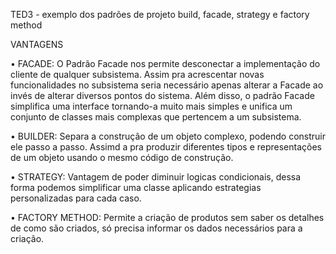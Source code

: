 
TED3 - exemplo dos padrões de projeto build, facade, strategy e factory method

VANTAGENS

• FACADE: O Padrão Facade nos permite desconectar a implementação do cliente de qualquer subsistema. Assim pra acrescentar novas funcionalidades no subsistema seria necessário apenas alterar a Facade ao invés de alterar diversos pontos do sistema. Além disso, o padrão Facade simplifica uma interface tornando-a muito mais simples e unifica um conjunto de classes mais complexas que pertencem a um subsistema.

• BUILDER: Separa a construção de um objeto complexo, podendo construir ele passo a passo. Assimd a pra produzir diferentes tipos e representações de um objeto usando o mesmo código de construção.

• STRATEGY: Vantagem de poder diminuir logicas condicionais, dessa forma podemos simplificar uma classe aplicando estrategias personalizadas para cada caso.

• FACTORY METHOD: Permite a criação de produtos sem saber os detalhes de como são criados, só precisa informar os dados necessários para a criação.


